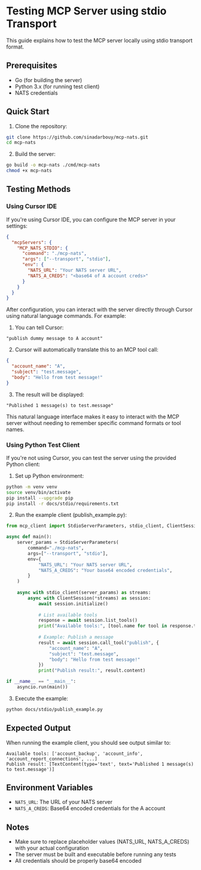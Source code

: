 # Testing MCP Server using stdio Transport

This guide explains how to test the MCP server locally using stdio transport format.

## Prerequisites

- Go (for building the server)
- Python 3.x (for running test client)
- NATS credentials

## Quick Start

1. Clone the repository:
```bash
git clone https://github.com/sinadarbouy/mcp-nats.git
cd mcp-nats
```

2. Build the server:
```bash
go build -o mcp-nats ./cmd/mcp-nats
chmod +x mcp-nats
```

## Testing Methods

### Using Cursor IDE

If you're using Cursor IDE, you can configure the MCP server in your settings:

```json
{
  "mcpServers": {
    "MCP_NATS_STDIO": {
      "command": "./mcp-nats",
      "args": ["--transport", "stdio"],
      "env": {
        "NATS_URL": "Your NATS server URL",
        "NATS_A_CREDS": "<base64 of A account creds>"
      }
    }
  }
}
```

After configuration, you can interact with the server directly through Cursor using natural language commands. For example:

1. You can tell Cursor:
```
"publish dummy message to A account"
```

2. Cursor will automatically translate this to an MCP tool call:
```json
{
  "account_name": "A",
  "subject": "test.message",
  "body": "Hello from test message!"
}
```

3. The result will be displayed:
```
"Published 1 message(s) to test.message"
```

This natural language interface makes it easy to interact with the MCP server without needing to remember specific command formats or tool names.

### Using Python Test Client

If you're not using Cursor, you can test the server using the provided Python client:

1. Set up Python environment:
```bash
python -m venv venv
source venv/bin/activate
pip install --upgrade pip
pip install -r docs/stdio/requirements.txt
```

2. Run the example client (publish_example.py):
```python
from mcp_client import StdioServerParameters, stdio_client, ClientSession

async def main():
    server_params = StdioServerParameters(
        command="./mcp-nats",
        args=["--transport", "stdio"],
        env={
            "NATS_URL": "Your NATS server URL",
            "NATS_A_CREDS": "Your base64 encoded credentials",
        }
    )
    
    async with stdio_client(server_params) as streams:
        async with ClientSession(*streams) as session:
            await session.initialize()
            
            # List available tools
            response = await session.list_tools()
            print("Available tools:", [tool.name for tool in response.tools])
            
            # Example: Publish a message
            result = await session.call_tool("publish", {
                "account_name": "A",
                "subject": "test.message",
                "body": "Hello from test message!"
            })
            print("Publish result:", result.content)

if __name__ == "__main__":
    asyncio.run(main())
```

3. Execute the example:
```bash
python docs/stdio/publish_example.py
```

## Expected Output

When running the example client, you should see output similar to:

```
Available tools: ['account_backup', 'account_info', 'account_report_connections', ...]
Publish result: [TextContent(type='text', text='Published 1 message(s) to test.message')]
```

## Environment Variables

- `NATS_URL`: The URL of your NATS server
- `NATS_A_CREDS`: Base64 encoded credentials for the A account

## Notes

- Make sure to replace placeholder values (NATS_URL, NATS_A_CREDS) with your actual configuration
- The server must be built and executable before running any tests
- All credentials should be properly base64 encoded
